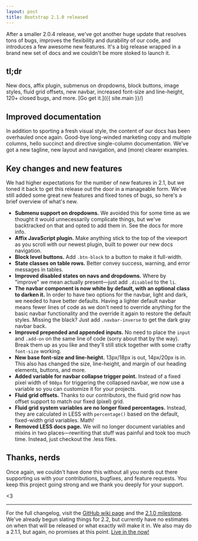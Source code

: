 ```yaml
---
layout: post
title: Bootstrap 2.1.0 released
---
```


After a smaller 2.0.4 release, we've got another huge update that resolves tons of bugs, improves the flexibility and durability of our code, and introduces a few awesome new features. It's a big release wrapped in a brand new set of docs and we couldn't be more stoked to launch it.

## tl;dr

New docs, affix plugin, submenus on dropdowns, block buttons, image styles, fluid grid offsets, new navbar, increased font-size and line-height, 120+ closed bugs, and more. [Go get it.]({{ site.main }}/)

## Improved documentation

In addition to sporting a fresh visual style, the content of our docs has been overhauled once again. Good-bye long-winded marketing copy and multiple columns, hello succinct and directive single-column documentation. We've got a new tagline, new layout and navigation, and (more) clearer examples.

## Key changes and new features

We had higher expectations for the number of new features in 2.1, but we toned it back to get this release out the door in a manageable form. We've still added some great new features and fixed tones of bugs, so here's a brief overview of what's new.

- **Submenu support on dropdowns.** We avoided this for some time as we thought it would unnecessarily complicate things, but we've backtracked on that and opted to add them in. See the docs for more info.
- **Affix JavaScript plugin.** Make anything stick to the top of the viewport as you scroll with our newest plugin, built to power our new docs navigation.
- **Block level buttons.** Add `.btn-block` to a button to make it full-width.
- **State classes on table rows.** Better convey success, warning, and error messages in tables.
- **Improved disabled states on navs and dropdowns.** Where by "improve" we mean actually present—just add `.disabled` to the `li`.
- **The navbar component is now white by default, with an optional class to darken it.** In order to have two options for the navbar, light and dark, we needed to have better defaults. Having a lighter default navbar means fewer lines of code as we don't need to override anything for the basic navbar functionality and the override it again to restore the default styles. Missing the black? Just add `.navbar-inverse` to get the dark gray navbar back.
- **Improved prepended and appended inputs.** No need to place the `input` and `.add-on` on the same line of code (sorry about that by the way). Break them up as you like and they'll still stick together with some crafty `font-size` working.
- **New base font-size and line-height.** 13px/18px is out, 14px/20px is in. This also has changed the size, line-height, and margin of our heading elements, buttons, and more.
- **Added variable for navbar collapse trigger point.** Instead of a fixed pixel width of `980px` for triggering the collapsed navbar, we now use a variable so you can customize it for your projects.
- **Fluid grid offsets.** Thanks to our contributors, the fluid grid now has offset support to match our fixed (pixel) grid.
- **Fluid grid system variables are no longer fixed percentages.** Instead, they are calculated in LESS with `percentage()` based on the default, fixed-width grid variables. Math!
- **Removed LESS docs page.** We will no longer document variables and mixins in two places—rewriting that stuff was painful and took too much time. Instead, just checkout the .less files.

## Thanks, nerds

Once again, we couldn't have done this without all you nerds out there supporting us with your contributions, bugfixes, and feature requests. You keep this project going strong and we thank you deeply for your support.

<3

-----

For the full changelog, visit the [GitHub wiki page](https://github.com/twbs/bootstrap/wiki/Changelog) and the [2.1.0 milestone](https://github.com/twbs/bootstrap/issues?milestone=7&q=is%3Aclosed). We've already begun slating things for 2.2, but currently have no estimates on when that will be released or what exactly will make it in. We also may do a 2.1.1, but again, no promises at this point. [Live in the now!](https://www.youtube.com/watch?v=1vaQ-Y6kLOM&t=4s)

